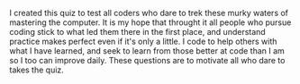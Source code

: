 I created this quiz to test all coders who dare to trek these murky waters of mastering the computer.  It is my hope that throught it all people who pursue coding stick to what led them there in the first place, and understand practice makes perfect even if it's only a little.  I code to help others with what I have learned, and seek to learn from those better at code than I am so I too can improve daily.  These questions are to motivate all who dare to takes the quiz.